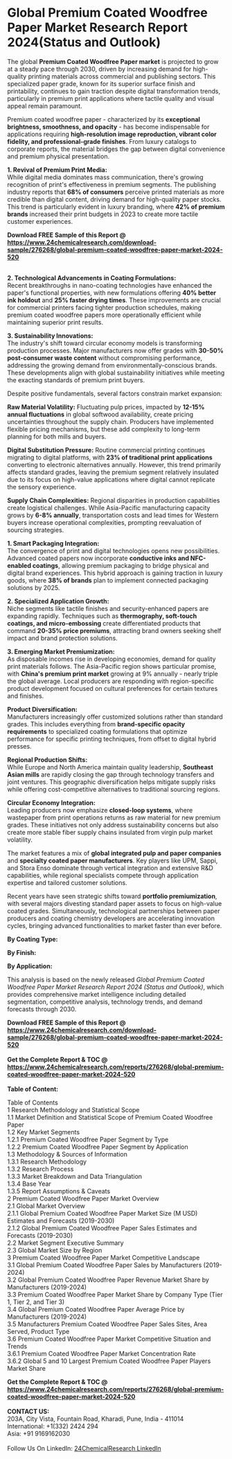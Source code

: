 <h1>Global Premium Coated Woodfree Paper Market Research Report 2024(Status and Outlook)</h1><p>The global <strong>Premium Coated Woodfree Paper market</strong> is projected to grow at a steady pace through 2030, driven by increasing demand for high-quality printing materials across commercial and publishing sectors. This specialized paper grade, known for its superior surface finish and printability, continues to gain traction despite digital transformation trends, particularly in premium print applications where tactile quality and visual appeal remain paramount.</p><p>Premium coated woodfree paper - characterized by its <strong>exceptional brightness, smoothness, and opacity</strong> - has become indispensable for applications requiring <strong>high-resolution image reproduction, vibrant color fidelity, and professional-grade finishes</strong>. From luxury catalogs to corporate reports, the material bridges the gap between digital convenience and premium physical presentation.</p><p><strong>1. Revival of Premium Print Media:</strong><br>
While digital media dominates mass communication, there's growing recognition of print's effectiveness in premium segments. The publishing industry reports that <strong>68% of consumers</strong> perceive printed materials as more credible than digital content, driving demand for high-quality paper stocks. This trend is particularly evident in luxury branding, where <strong>42% of premium brands</strong> increased their print budgets in 2023 to create more tactile customer experiences.</p><div><b>Download FREE Sample of this Report @ 
            <a href="https://www.24chemicalresearch.com/download-sample/276268/global-premium-coated-woodfree-paper-market-2024-520">
            https://www.24chemicalresearch.com/download-sample/276268/global-premium-coated-woodfree-paper-market-2024-520</a></b></div><br><p><strong>2. Technological Advancements in Coating Formulations:</strong><br>
Recent breakthroughs in nano-coating technologies have enhanced the paper's functional properties, with new formulations offering <strong>40% better ink holdout</strong> and <strong>25% faster drying times</strong>. These improvements are crucial for commercial printers facing tighter production schedules, making premium coated woodfree papers more operationally efficient while maintaining superior print results.</p><p><strong>3. Sustainability Innovations:</strong><br>
The industry's shift toward circular economy models is transforming production processes. Major manufacturers now offer grades with <strong>30-50% post-consumer waste content</strong> without compromising performance, addressing the growing demand from environmentally-conscious brands. These developments align with global sustainability initiatives while meeting the exacting standards of premium print buyers.</p><p>Despite positive fundamentals, several factors constrain market expansion:</p><p><strong>Raw Material Volatility:</strong> Fluctuating pulp prices, impacted by <strong>12-15% annual fluctuations</strong> in global softwood availability, create pricing uncertainties throughout the supply chain. Producers have implemented flexible pricing mechanisms, but these add complexity to long-term planning for both mills and buyers.</p><p><strong>Digital Substitution Pressure:</strong> Routine commercial printing continues migrating to digital platforms, with <strong>23% of traditional print applications</strong> converting to electronic alternatives annually. However, this trend primarily affects standard grades, leaving the premium segment relatively insulated due to its focus on high-value applications where digital cannot replicate the sensory experience.</p><p><strong>Supply Chain Complexities:</strong> Regional disparities in production capabilities create logistical challenges. While Asia-Pacific manufacturing capacity grows by <strong>6-8% annually</strong>, transportation costs and lead times for Western buyers increase operational complexities, prompting reevaluation of sourcing strategies.</p><p><strong>1. Smart Packaging Integration:</strong><br>
The convergence of print and digital technologies opens new possibilities. Advanced coated papers now incorporate <strong>conductive inks and NFC-enabled coatings</strong>, allowing premium packaging to bridge physical and digital brand experiences. This hybrid approach is gaining traction in luxury goods, where <strong>38% of brands</strong> plan to implement connected packaging solutions by 2025.</p><p><strong>2. Specialized Application Growth:</strong><br>
Niche segments like tactile finishes and security-enhanced papers are expanding rapidly. Techniques such as <strong>thermography, soft-touch coatings, and micro-embossing</strong> create differentiated products that command <strong>20-35% price premiums</strong>, attracting brand owners seeking shelf impact and brand protection solutions.</p><p><strong>3. Emerging Market Premiumization:</strong><br>
As disposable incomes rise in developing economies, demand for quality print materials follows. The Asia-Pacific region shows particular promise, with <strong>China's premium print market</strong> growing at 9% annually - nearly triple the global average. Local producers are responding with region-specific product development focused on cultural preferences for certain textures and finishes.</p><p><strong>Product Diversification:</strong><br>
	Manufacturers increasingly offer customized solutions rather than standard grades. This includes everything from <strong>brand-specific opacity requirements</strong> to specialized coating formulations that optimize performance for specific printing techniques, from offset to digital hybrid presses.</p><p><strong>Regional Production Shifts:</strong><br>
	While Europe and North America maintain quality leadership, <strong>Southeast Asian mills</strong> are rapidly closing the gap through technology transfers and joint ventures. This geographic diversification helps mitigate supply risks while offering cost-competitive alternatives to traditional sourcing regions.</p><p><strong>Circular Economy Integration:</strong><br>
	Leading producers now emphasize <strong>closed-loop systems</strong>, where wastepaper from print operations returns as raw material for new premium grades. These initiatives not only address sustainability concerns but also create more stable fiber supply chains insulated from virgin pulp market volatility.</p><p>The market features a mix of <strong>global integrated pulp and paper companies</strong> and <strong>specialty coated paper manufacturers</strong>. Key players like UPM, Sappi, and Stora Enso dominate through vertical integration and extensive R&amp;D capabilities, while regional specialists compete through application expertise and tailored customer solutions.</p><p>Recent years have seen strategic shifts toward <strong>portfolio premiumization</strong>, with several majors divesting standard paper assets to focus on high-value coated grades. Simultaneously, technological partnerships between paper producers and coating chemistry developers are accelerating innovation cycles, bringing advanced functionalities to market faster than ever before.</p><p><strong>By Coating Type:</strong></p><p><strong>By Finish:</strong></p><p><strong>By Application:</strong></p><p>This analysis is based on the newly released <em>Global Premium Coated Woodfree Paper Market Research Report 2024 (Status and Outlook)</em>, which provides comprehensive market intelligence including detailed segmentation, competitive analysis, technology trends, and demand forecasts through 2030.</p><div><b>Download FREE Sample of this Report @ 
            <a href="https://www.24chemicalresearch.com/download-sample/276268/global-premium-coated-woodfree-paper-market-2024-520">
            https://www.24chemicalresearch.com/download-sample/276268/global-premium-coated-woodfree-paper-market-2024-520</a></b></div><br><div><b>Get the Complete Report & TOC @ 
            <a href="https://www.24chemicalresearch.com/reports/276268/global-premium-coated-woodfree-paper-market-2024-520">
            https://www.24chemicalresearch.com/reports/276268/global-premium-coated-woodfree-paper-market-2024-520</a></b></div><br>
            <b>Table of Content:</b><p>Table of Contents<br />
1 Research Methodology and Statistical Scope<br />
1.1 Market Definition and Statistical Scope of Premium Coated Woodfree Paper<br />
1.2 Key Market Segments<br />
1.2.1 Premium Coated Woodfree Paper Segment by Type<br />
1.2.2 Premium Coated Woodfree Paper Segment by Application<br />
1.3 Methodology & Sources of Information<br />
1.3.1 Research Methodology<br />
1.3.2 Research Process<br />
1.3.3 Market Breakdown and Data Triangulation<br />
1.3.4 Base Year<br />
1.3.5 Report Assumptions & Caveats<br />
2 Premium Coated Woodfree Paper Market Overview<br />
2.1 Global Market Overview<br />
2.1.1 Global Premium Coated Woodfree Paper Market Size (M USD) Estimates and Forecasts (2019-2030)<br />
2.1.2 Global Premium Coated Woodfree Paper Sales Estimates and Forecasts (2019-2030)<br />
2.2 Market Segment Executive Summary<br />
2.3 Global Market Size by Region<br />
3 Premium Coated Woodfree Paper Market Competitive Landscape<br />
3.1 Global Premium Coated Woodfree Paper Sales by Manufacturers (2019-2024)<br />
3.2 Global Premium Coated Woodfree Paper Revenue Market Share by Manufacturers (2019-2024)<br />
3.3 Premium Coated Woodfree Paper Market Share by Company Type (Tier 1, Tier 2, and Tier 3)<br />
3.4 Global Premium Coated Woodfree Paper Average Price by Manufacturers (2019-2024)<br />
3.5 Manufacturers Premium Coated Woodfree Paper Sales Sites, Area Served, Product Type<br />
3.6 Premium Coated Woodfree Paper Market Competitive Situation and Trends<br />
3.6.1 Premium Coated Woodfree Paper Market Concentration Rate<br />
3.6.2 Global 5 and 10 Largest Premium Coated Woodfree Paper Players Market Share </p><div><b>Get the Complete Report & TOC @ 
            <a href="https://www.24chemicalresearch.com/reports/276268/global-premium-coated-woodfree-paper-market-2024-520">
            https://www.24chemicalresearch.com/reports/276268/global-premium-coated-woodfree-paper-market-2024-520</a></b></div><br><b>CONTACT US:</b><br>
            203A, City Vista, Fountain Road, Kharadi, Pune, India - 411014<br>
            International: +1(332) 2424 294<br>
            Asia: +91 9169162030 <br><br>
            Follow Us On LinkedIn: <a href="https://www.linkedin.com/company/24chemicalresearch/">24ChemicalResearch LinkedIn</a>